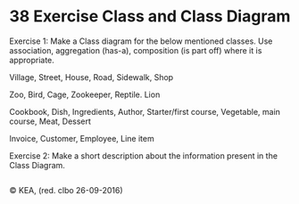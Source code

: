 # 38 Exercise Class and Class Diagram

Exercise 1: Make a Class diagram for the below mentioned classes. Use association, aggregation (has-a), composition (is part off) where it is appropriate.

Village, Street, House, Road, Sidewalk, Shop    

Zoo, Bird, Cage, Zookeeper, Reptile. Lion    

Cookbook, Dish, Ingredients, Author, Starter/first course, Vegetable, main course, Meat, Dessert    

Invoice, Customer, Employee, Line item    
 

Exercise 2: Make a short description about the information present in the Class Diagram.

![]()

© KEA, (red. clbo 26-09-2016)
